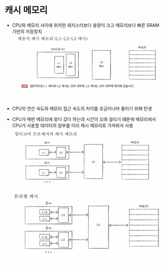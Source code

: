# 캐시 메모리
- CPU와 메모리 사이에 위치한 레지스터보다 용량이 크고 메모리보다 빠른 SRAM 기반의 저장장치
![alt text](5-1-1.png)

- CPU의 연산 속도와 메모리 접근 속도의 차이를 조금이나마 줄이기 위해 탄생

- CPU가 매번 메모리에 왔다 갔다 하는데 시간이 오래 걸리기 떄문에 메모리에서 CPU가 사용할 데이터의 일부를 미리 캐시 메모리로 가져와서 사용
![alt text](5-2-1.png) ![alt text](5-3.png)
